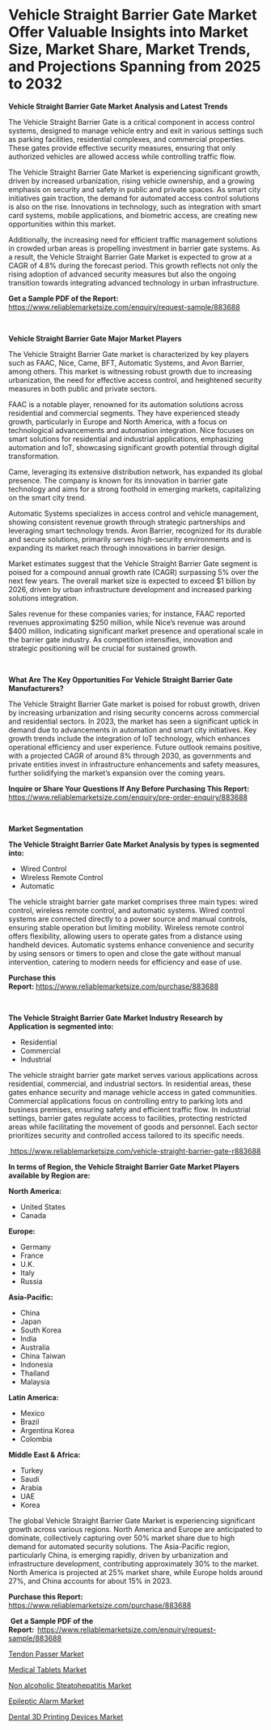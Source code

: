 <p><h1>Vehicle Straight Barrier Gate Market Offer Valuable Insights into Market Size, Market Share, Market Trends, and Projections Spanning from 2025 to 2032</h1></p><p><strong>Vehicle Straight Barrier Gate Market Analysis and Latest Trends</strong></p>
<p><p>The Vehicle Straight Barrier Gate is a critical component in access control systems, designed to manage vehicle entry and exit in various settings such as parking facilities, residential complexes, and commercial properties. These gates provide effective security measures, ensuring that only authorized vehicles are allowed access while controlling traffic flow.</p><p>The Vehicle Straight Barrier Gate Market is experiencing significant growth, driven by increased urbanization, rising vehicle ownership, and a growing emphasis on security and safety in public and private spaces. As smart city initiatives gain traction, the demand for automated access control solutions is also on the rise. Innovations in technology, such as integration with smart card systems, mobile applications, and biometric access, are creating new opportunities within this market.</p><p>Additionally, the increasing need for efficient traffic management solutions in crowded urban areas is propelling investment in barrier gate systems. As a result, the Vehicle Straight Barrier Gate Market is expected to grow at a CAGR of 4.8% during the forecast period. This growth reflects not only the rising adoption of advanced security measures but also the ongoing transition towards integrating advanced technology in urban infrastructure.</p></p>
<p><strong>Get a Sample PDF of the Report:&nbsp;</strong> <a href="https://www.reliablemarketsize.com/enquiry/request-sample/883688?utm_campaign=2795&utm_medium=2&utm_source=Github&utm_content=ia&utm_term=11042025&utm_id=vehicle-straight-barrier-gate">https://www.reliablemarketsize.com/enquiry/request-sample/883688</a></p>
<p>&nbsp;</p>
<p><strong>Vehicle Straight Barrier Gate Major Market Players</strong></p>
<p><p>The Vehicle Straight Barrier Gate market is characterized by key players such as FAAC, Nice, Came, BFT, Automatic Systems, and Avon Barrier, among others. This market is witnessing robust growth due to increasing urbanization, the need for effective access control, and heightened security measures in both public and private sectors.</p><p>FAAC is a notable player, renowned for its automation solutions across residential and commercial segments. They have experienced steady growth, particularly in Europe and North America, with a focus on technological advancements and automation integration. Nice focuses on smart solutions for residential and industrial applications, emphasizing automation and IoT, showcasing significant growth potential through digital transformation.</p><p>Came, leveraging its extensive distribution network, has expanded its global presence. The company is known for its innovation in barrier gate technology and aims for a strong foothold in emerging markets, capitalizing on the smart city trend.</p><p>Automatic Systems specializes in access control and vehicle management, showing consistent revenue growth through strategic partnerships and leveraging smart technology trends. Avon Barrier, recognized for its durable and secure solutions, primarily serves high-security environments and is expanding its market reach through innovations in barrier design.</p><p>Market estimates suggest that the Vehicle Straight Barrier Gate segment is poised for a compound annual growth rate (CAGR) surpassing 5% over the next few years. The overall market size is expected to exceed $1 billion by 2026, driven by urban infrastructure development and increased parking solutions integration.</p><p>Sales revenue for these companies varies; for instance, FAAC reported revenues approximating $250 million, while Nice’s revenue was around $400 million, indicating significant market presence and operational scale in the barrier gate industry. As competition intensifies, innovation and strategic positioning will be crucial for sustained growth.</p></p>
<p>&nbsp;</p>
<p><strong>What Are The Key Opportunities For Vehicle Straight Barrier Gate Manufacturers?</strong></p>
<p><p>The Vehicle Straight Barrier Gate market is poised for robust growth, driven by increasing urbanization and rising security concerns across commercial and residential sectors. In 2023, the market has seen a significant uptick in demand due to advancements in automation and smart city initiatives. Key growth trends include the integration of IoT technology, which enhances operational efficiency and user experience. Future outlook remains positive, with a projected CAGR of around 8% through 2030, as governments and private entities invest in infrastructure enhancements and safety measures, further solidifying the market’s expansion over the coming years.</p></p>
<p><strong>Inquire or Share Your Questions If Any Before Purchasing This Report:</strong> <a href="https://www.reliablemarketsize.com/enquiry/pre-order-enquiry/883688?utm_campaign=2795&utm_medium=2&utm_source=Github&utm_content=ia&utm_term=11042025&utm_id=vehicle-straight-barrier-gate">https://www.reliablemarketsize.com/enquiry/pre-order-enquiry/883688</a></p>
<p>&nbsp;</p>
<p><strong>Market Segmentation</strong></p>
<p><strong>The Vehicle Straight Barrier Gate Market Analysis by types is segmented into:</strong></p>
<p><ul><li>Wired Control</li><li>Wireless Remote Control</li><li>Automatic</li></ul></p>
<p><p>The vehicle straight barrier gate market comprises three main types: wired control, wireless remote control, and automatic systems. Wired control systems are connected directly to a power source and manual controls, ensuring stable operation but limiting mobility. Wireless remote control offers flexibility, allowing users to operate gates from a distance using handheld devices. Automatic systems enhance convenience and security by using sensors or timers to open and close the gate without manual intervention, catering to modern needs for efficiency and ease of use.</p></p>
<p><strong>Purchase this Report:&nbsp;</strong><a href="https://www.reliablemarketsize.com/purchase/883688?utm_campaign=2795&utm_medium=2&utm_source=Github&utm_content=ia&utm_term=11042025&utm_id=vehicle-straight-barrier-gate">https://www.reliablemarketsize.com/purchase/883688</a></p>
<p>&nbsp;</p>
<p><strong>The Vehicle Straight Barrier Gate Market Industry Research by Application is segmented into:</strong></p>
<p><ul><li>Residential</li><li>Commercial</li><li>Industrial</li></ul></p>
<p><p>The vehicle straight barrier gate market serves various applications across residential, commercial, and industrial sectors. In residential areas, these gates enhance security and manage vehicle access in gated communities. Commercial applications focus on controlling entry to parking lots and business premises, ensuring safety and efficient traffic flow. In industrial settings, barrier gates regulate access to facilities, protecting restricted areas while facilitating the movement of goods and personnel. Each sector prioritizes security and controlled access tailored to its specific needs.</p></p>
<p><a href="https://www.reliablemarketsize.com/vehicle-straight-barrier-gate-r883688?utm_campaign=2795&utm_medium=2&utm_source=Github&utm_content=ia&utm_term=11042025&utm_id=vehicle-straight-barrier-gate">&nbsp;https://www.reliablemarketsize.com/vehicle-straight-barrier-gate-r883688</a></p>
<p><strong>In terms of Region, the Vehicle Straight Barrier Gate Market Players available by Region are:</strong></p>
<p>
    <p> <strong> North America: </strong>
        <ul>
            <li>United States</li>
            <li>Canada</li>
        </ul>
        </p> 
    <p> <strong> Europe: </strong>
        <ul>
            <li>Germany</li>
            <li>France</li>
            <li>U.K.</li>
            <li>Italy</li>
            <li>Russia</li>
        </ul>
        </p> 
    <p> <strong> Asia-Pacific: </strong>
        <ul>
            <li>China</li>
            <li>Japan</li>
            <li>South Korea</li>
            <li>India</li>
            <li>Australia</li>
            <li>China Taiwan</li>
            <li>Indonesia</li>
            <li>Thailand</li>
            <li>Malaysia</li>
        </ul>
        </p> 
    <p> <strong> Latin America: </strong>
        <ul>
            <li>Mexico</li>
            <li>Brazil</li>
            <li>Argentina Korea</li>
            <li>Colombia</li>
        </ul>
        </p> 
    <p> <strong> Middle East & Africa: </strong>
        <ul>
            <li>Turkey</li>
            <li>Saudi</li>
            <li>Arabia</li>
            <li>UAE</li>
            <li>Korea</li>
        </ul>
    </p>
    </p>
<p><p>The global Vehicle Straight Barrier Gate Market is experiencing significant growth across various regions. North America and Europe are anticipated to dominate, collectively capturing over 50% market share due to high demand for automated security solutions. The Asia-Pacific region, particularly China, is emerging rapidly, driven by urbanization and infrastructure development, contributing approximately 30% to the market. North America is projected at 25% market share, while Europe holds around 27%, and China accounts for about 15% in 2023.</p></p>
<p><strong>Purchase this Report: </strong><a href="https://www.reliablemarketsize.com/purchase/883688?utm_campaign=2795&utm_medium=2&utm_source=Github&utm_content=ia&utm_term=11042025&utm_id=vehicle-straight-barrier-gate">https://www.reliablemarketsize.com/purchase/883688</a></p>
<p>&nbsp;<strong>Get a Sample PDF of the Report:&nbsp;&nbsp;</strong><a href="https://www.reliablemarketsize.com/enquiry/request-sample/883688?utm_campaign=2795&utm_medium=2&utm_source=Github&utm_content=ia&utm_term=11042025&utm_id=vehicle-straight-barrier-gate">https://www.reliablemarketsize.com/enquiry/request-sample/883688</a></p>
<p><strong></strong></p>
<p><p><a href="https://www.linkedin.com/pulse/tendon-passer-market-research-key-insights-driving-growth-fzxtc?utm_campaign=2795&utm_medium=2&utm_source=Github&utm_content=ia&utm_term=11042025&utm_id=vehicle-straight-barrier-gate">Tendon Passer Market</a></p><p><a href="https://www.linkedin.com/pulse/whats-next-medical-tablets-market-look-49-cagr-growth-drivers-wuzzc?utm_campaign=2795&utm_medium=2&utm_source=Github&utm_content=ia&utm_term=11042025&utm_id=vehicle-straight-barrier-gate">Medical Tablets Market</a></p><p><a href="https://www.linkedin.com/pulse/detailed-analysis-non-alcoholic-steatohepatitis-market-nytrc?utm_campaign=2795&utm_medium=2&utm_source=Github&utm_content=ia&utm_term=11042025&utm_id=vehicle-straight-barrier-gate">Non alcoholic Steatohepatitis Market</a></p><p><a href="https://www.linkedin.com/pulse/epileptic-alarm-market-growth-analysis-predicts-expansion-cagr-nedhc?utm_campaign=2795&utm_medium=2&utm_source=Github&utm_content=ia&utm_term=11042025&utm_id=vehicle-straight-barrier-gate">Epileptic Alarm Market</a></p><p><a href="https://www.linkedin.com/pulse/comprehensive-assessment-dental-3d-printing-devices-markets-e6zsc?utm_campaign=2795&utm_medium=2&utm_source=Github&utm_content=ia&utm_term=11042025&utm_id=vehicle-straight-barrier-gate">Dental 3D Printing Devices Market</a></p></p>